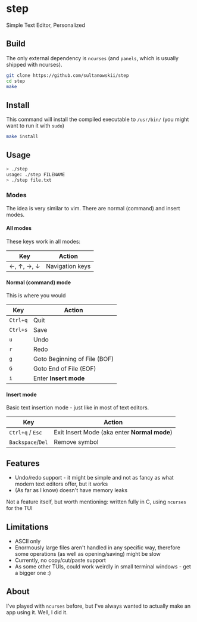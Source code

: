 # step

Simple Text Editor, Personalized

## Build

The only external dependency is `ncurses` (and `panels`, which is usually shipped with ncurses).

```bash
git clone https://github.com/sultanowskii/step
cd step
make
```

## Install

This command will install the compiled executable to `/usr/bin/` (you might want to run it with `sudo`)

```bash
make install
```

## Usage

```bash
> ./step
usage: ./step FILENAME
> ./step file.txt
```

### Modes

The idea is very similar to vim. There are normal (command) and insert modes.

#### All modes

These keys work in all modes:

| Key           | Action            |
|---------------|-------------------|
| ←, ↑, →, ↓    | Navigation keys   |

#### Normal (command) mode

This is where you would

| Key           | Action                       |
|---------------|------------------------------|
| `Ctrl+q`      | Quit                         |
| `Ctrl+s`      | Save                         |
| `u`           | Undo                         |
| `r`           | Redo                         |
| `g`           | Goto Beginning of File (BOF) |
| `G`           | Goto End of File (EOF)       |
| `i`           | Enter **Insert mode**        |

#### Insert mode

Basic text insertion mode - just like in most of text editors.

| Key               | Action                                       |
|-------------------|----------------------------------------------|
| `Ctrl+q` / `Esc`  | Exit Insert Mode (aka enter **Normal mode**) |
| `Backspace`/`Del` | Remove symbol                                |

## Features

- Undo/redo support - it might be simple and not as fancy as what modern text editors offer, but it works
- (As far as I know) doesn't have memory leaks

Not a feature itself, but worth mentioning: written fully in C, using `ncurses` for the TUI

## Limitations

- ASCII only
- Enormously large files aren't handled in any specific way, therefore some operations (as well as opening/saving) might be slow
- Currently, no copy/cut/paste support
- As some other TUIs, could work weirdly in small terminal windows - get a bigger one :)

## About

I've played with `ncurses` before, but I've always wanted to actually make an app using it. Well, I did it.

